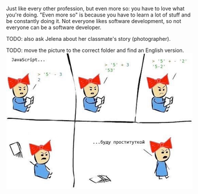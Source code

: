 Just like every other profession, but even more so: you have to love what you're doing. "Even more so" is because you have to learn a lot of stuff and be constantly doing it. Not everyone likes software development, so not everyone can be a software developer.

TODO: also ask Jelena about her classmate's story (photographer).

TODO: move the picture to the correct folder and find an English version.
![meme.png](meme.png)